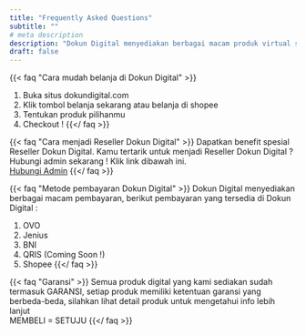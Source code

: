 ```yaml
---
title: "Frequently Asked Questions"
subtitle: ""
# meta description
description: "Dokun Digital menyediakan berbagai macam produk virtual seperti Akun Google Drive Unlimited, Microsoft Office 365, Jasa Upload Aplikasi ke Playstore, Jasa Pembuatan Google Developer, Jasa Download Freepik, CC Google Developer, CC Google Cloud"
draft: false
---
```



{{< faq "Cara mudah belanja di Dokun Digital" >}}
1. Buka situs dokundigital.com 
2. Klik tombol belanja sekarang atau belanja di shopee
3. Tentukan produk pilihanmu
4. Checkout !
{{</ faq >}}

{{< faq "Cara menjadi Reseller Dokun Digital" >}}
Dapatkan benefit spesial Reseller Dokun Digital.
Kamu tertarik untuk menjadi Reseller Dokun Digital ? Hubungi admin sekarang ! Klik link dibawah ini. \
[Hubungi Admin](https://wa.me/6285156190575?text=Halo%20Dokun%20Digital%2C%20Saya%20berminat%20menjadi%20Reseller)
{{</ faq >}}

{{< faq "Metode pembayaran Dokun Digital" >}}
Dokun Digital menyediakan berbagai macam pembayaran, berikut pembayaran yang tersedia di Dokun Digital : 
1. OVO
2. Jenius
3. BNI
4. QRIS (Coming Soon !)
5. Shopee
{{</ faq >}}

{{< faq "Garansi" >}}
Semua produk digital yang kami sediakan sudah termasuk GARANSI, setiap produk memiliki ketentuan garansi yang berbeda-beda, silahkan lihat detail produk untuk mengetahui info lebih lanjut \
MEMBELI = SETUJU
{{</ faq >}}
